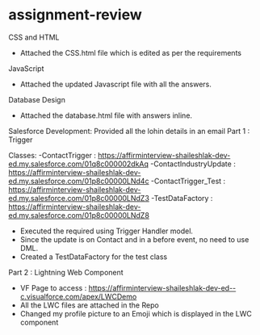 # assignment-review

CSS and HTML
- Attached the CSS.html file which is edited as per the requirements

JavaScript
- Attached the updated Javascript file with all the answers.

Database Design
- Attached the database.html file with answers inline.


Salesforce Development: Provided all the lohin details in an email
Part 1 : Trigger

Classes: 
-ContactTrigger : https://affirminterview-shaileshlak-dev-ed.my.salesforce.com/01q8c000002dkAq
-ContactIndustryUpdate : https://affirminterview-shaileshlak-dev-ed.my.salesforce.com/01p8c00000LNd4c
-ContactTrigger_Test : https://affirminterview-shaileshlak-dev-ed.my.salesforce.com/01p8c00000LNdZ3
-TestDataFactory :   https://affirminterview-shaileshlak-dev-ed.my.salesforce.com/01p8c00000LNdZ8

- Executed the required using Trigger Handler model.
- Since the update is on Contact and in a before event, no need to use DML. 
- Created a TestDataFactory for the test class 



Part 2 : Lightning Web Component

- VF Page to access : https://affirminterview-shaileshlak-dev-ed--c.visualforce.com/apex/LWCDemo
- All the LWC files are attached in the Repo
- Changed my profile picture to an Emoji which is displayed in the LWC component
